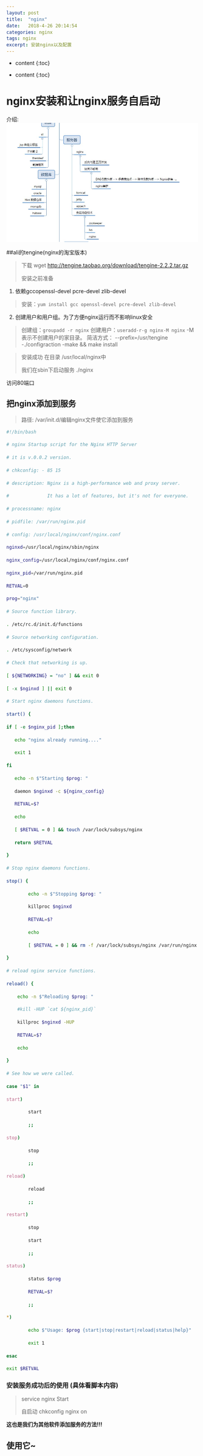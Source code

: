 ```yaml
---
layout: post
title:  "nginx"
date:   2018-4-26 20:14:54
categories: nginx
tags: nginx
excerpt: 安装nginx以及配置
---
```

* content
{:toc}



* content
{:toc}
# nginx安装和让nginx服务自启动

介绍:
![nginx的作用](/image/nginx.jpg)


##ali的tengine(nginx的淘宝版本)
>下载 wget http://tengine.taobao.org/download/tengine-2.2.2.tar.gz
>
>安装之前准备

1. 依赖gccopenssl-devel pcre-devel zlib-devel
>安装：`yum install gcc openssl-devel pcre-devel zlib-devel`
2. 创建用户和用户组。为了方便nginx运行而不影响linux安全
>创建组：`groupadd -r nginx`
创建用户：`useradd-r-g nginx-M nginx`
-M表示不创建用户的家目录。
简洁方式：
--prefix=/usr/tengine
-./configraction
-make && make install

>安装成功
在目录   /usr/local/nginx中
>
>我们在sbin下启动服务
./nginx

访问80端口

## 把nginx添加到服务
>路径:  /var/init.d/编辑nginx文件使它添加到服务
>

```sh
#!/bin/bash

# nginx Startup script for the Nginx HTTP Server

# it is v.0.0.2 version.

# chkconfig: - 85 15

# description: Nginx is a high-performance web and proxy server.

#              It has a lot of features, but it's not for everyone.

# processname: nginx

# pidfile: /var/run/nginx.pid

# config: /usr/local/nginx/conf/nginx.conf

nginxd=/usr/local/nginx/sbin/nginx

nginx_config=/usr/local/nginx/conf/nginx.conf

nginx_pid=/var/run/nginx.pid

RETVAL=0

prog="nginx"

# Source function library.

. /etc/rc.d/init.d/functions

# Source networking configuration.

. /etc/sysconfig/network

# Check that networking is up.

[ ${NETWORKING} = "no" ] && exit 0

[ -x $nginxd ] || exit 0

# Start nginx daemons functions.

start() {

if [ -e $nginx_pid ];then

   echo "nginx already running...."

   exit 1

fi

   echo -n $"Starting $prog: "

   daemon $nginxd -c ${nginx_config}

   RETVAL=$?

   echo

   [ $RETVAL = 0 ] && touch /var/lock/subsys/nginx

   return $RETVAL

}

# Stop nginx daemons functions.

stop() {

        echo -n $"Stopping $prog: "

        killproc $nginxd

        RETVAL=$?

        echo

        [ $RETVAL = 0 ] && rm -f /var/lock/subsys/nginx /var/run/nginx.pid

}

# reload nginx service functions.

reload() {

    echo -n $"Reloading $prog: "

    #kill -HUP `cat ${nginx_pid}`

    killproc $nginxd -HUP

    RETVAL=$?

    echo

}

# See how we were called.

case "$1" in

start)

        start

        ;;

stop)

        stop

        ;;

reload)

        reload

        ;;

restart)

        stop

        start

        ;;

status)

        status $prog

        RETVAL=$?

        ;;

*)

        echo $"Usage: $prog {start|stop|restart|reload|status|help}"

        exit 1

esac

exit $RETVAL
```

### 安装服务成功后的使用 (具体看脚本内容)
> service  nginx Start
>
> 自启动   chkconfig nginx on
>
**这也是我们为其他软件添加服务的方法!!!**


## 使用它~
